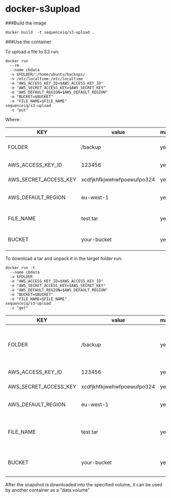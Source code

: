 docker-s3upload
===============

###Build the image

```
docker build  -t sequenceiq/s3-upload .
```

###Use the container

To upload a file to S3 run:

```
docker run 
  --rm 
  --name cbdata 
  -v $FOLDER/:/home/ubuntu/backups/ 
  -v /etc/localtime:/etc/localtime  
  -e "AWS_ACCESS_KEY_ID=$AWS_ACCESS_KEY_ID" 
  -e "AWS_SECRET_ACCESS_KEY=$AWS_SECRET_KEY" 
  -e "AWS_DEFAULT_REGION=$AWS_DEFAULT_REGION" 
  -e "BUCKET=$BUCKET" 
  -e "FILE_NAME=$FILE_NAME" 
sequenceiq/s3-upload 
  -c "put"
```

Where:


| KEY                   | value                       | mandatory | description                                            |
|-----------------------|-----------------------------|-----------|--------------------------------------------------------|
| FOLDER                | /backup                     | yes       | the foldercontaining files to upload                   |
| AWS_ACCESS_KEY_ID     | 123456                      | yes       | your AWS access key                                    |
| AWS_SECRET_ACCESS_KEY | xcdfjkhfkjwehwfpoewufpo324  | yes       | your AWS secret key                                    |
| AWS_DEFAULT_REGION    | eu-west-1                   | yes       | the default AWS region to be used                      |
| FILE_NAME             | test.tar                    | yes       | the name of the file to be uploaded                    |
| BUCKET                | your-bucket                 | yes       | the bucket the file will be uploaded to                |


To download a tar and unpack it in the target folder run:

```
docker run -t 
  --name cbdata 
  -v $FOLDER 
  -e "AWS_ACCESS_KEY_ID=$AWS_ACCESS_KEY_ID" 
  -e "AWS_SECRET_ACCESS_KEY=$AWS_SECRET_KEY" 
  -e "AWS_DEFAULT_REGION=$AWS_DEFAULT_REGION" 
  -e "BUCKET=$BUCKET" 
  -e "FILE_NAME=$FILE_NAME" 
sequenceiq/s3-upload 
  -c "get"
```

| KEY                   | value                       | mandatory | description                                            |
|-----------------------|-----------------------------|-----------|--------------------------------------------------------|
| FOLDER                | /backup                     | yes       | the volume (folder) the snapshot will be downloaded to |
| AWS_ACCESS_KEY_ID     | 123456                      | yes       | your AWS access key                                    |
| AWS_SECRET_ACCESS_KEY | xcdfjkhfkjwehwfpoewufpo324  | yes       | your AWS secret key                                    |
| AWS_DEFAULT_REGION    | eu-west-1                   | yes       | the default AWS region to be used                      |
| FILE_NAME             | test.tar                    | yes       | the file name of the snapshot to be downloaded         |
| BUCKET                | your-bucket                 | yes       | the bucket name the snapshot resides in                |


After the snapshot is downloaded into the specified volume, it can be used by another container as  a "data volume"
